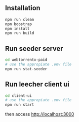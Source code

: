## Installation
```bash
npm run clean
npm boostrap
npm install
npm run build
```

## Run seeder server
```bash
cd webtorrentx-paid
# use the appropiate .env file
npm run stat-seeder
```

## Run leecher client ui
```bash
cd client-ui
# use the appropiate .env file
npm run start
```

then access [http://localhost:3000](http://localhost:3000)
